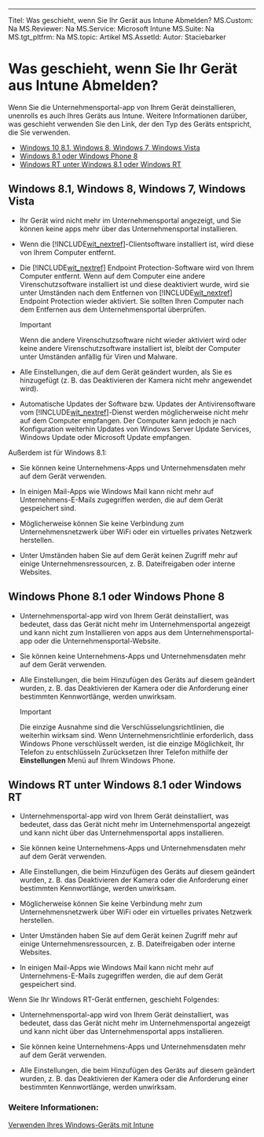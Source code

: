---
Titel: Was geschieht, wenn Sie Ihr Gerät aus Intune Abmelden?
MS.Custom: Na
MS.Reviewer: Na
MS.Service: Microsoft Intune
MS.Suite: Na
MS.tgt_pltfrm: Na
MS.topic: Artikel
MS.AssetId: 
Autor: Staciebarker

# Was geschieht, wenn Sie Ihr Gerät aus Intune Abmelden?

Wenn Sie die Unternehmensportal-app von Ihrem Gerät deinstallieren, unenrolls es auch Ihres Geräts aus Intune. Weitere Informationen darüber, was geschieht verwenden Sie den Link, der den Typ des Geräts entspricht, die Sie verwenden.

- [Windows 10 8.1, Windows 8, Windows 7, Windows Vista](BKMK_what_happens_unenroll_win81_8_7_vista)
- [Windows 8.1 oder Windows Phone 8](BKMK_what_happens_unenroll_wp81)
- [Windows RT unter Windows 8.1 oder Windows RT](BKMK_what_happens_unenroll_win81_rt)


## <a name="BKMK_what_happens_unenroll_win81_8_7_vista">Windows 8.1, Windows 8, Windows 7, Windows Vista

-   Ihr Gerät wird nicht mehr im Unternehmensportal angezeigt, und Sie können keine apps mehr über das Unternehmensportal installieren.

-   Wenn die [!INCLUDE[wit_nextref](./includes/wit_nextref_md.md)]-Clientsoftware installiert ist, wird diese von Ihrem Computer entfernt.

-   Die [!INCLUDE[wit_nextref](./includes/wit_nextref_md.md)] Endpoint Protection-Software wird von Ihrem Computer entfernt. Wenn auf dem Computer eine andere Virenschutzsoftware installiert ist und diese deaktiviert wurde, wird sie unter Umständen nach dem Entfernen von [!INCLUDE[wit_nextref](./includes/wit_nextref_md.md)] Endpoint Protection wieder aktiviert. Sie sollten Ihren Computer nach dem Entfernen aus dem Unternehmensportal überprüfen.

    > [!IMPORTANT]
    > Wenn die andere Virenschutzsoftware nicht wieder aktiviert wird oder keine andere Virenschutzsoftware installiert ist, bleibt der Computer unter Umständen anfällig für Viren und Malware.

-   Alle Einstellungen, die auf dem Gerät geändert wurden, als Sie es hinzugefügt (z. B. das Deaktivieren der Kamera nicht mehr angewendet wird).

-   Automatische Updates der Software bzw. Updates der Antivirensoftware vom [!INCLUDE[wit_nextref](./includes/wit_nextref_md.md)]-Dienst werden möglicherweise nicht mehr auf dem Computer empfangen. Der Computer kann jedoch je nach Konfiguration weiterhin Updates von Windows Server Update Services, Windows Update oder Microsoft Update empfangen.

Außerdem ist für Windows 8.1:

-   Sie können keine Unternehmens-Apps und Unternehmensdaten mehr auf dem Gerät verwenden.

-   In einigen Mail-Apps wie Windows Mail kann nicht mehr auf Unternehmens-E-Mails zugegriffen werden, die auf dem Gerät gespeichert sind.

-   Möglicherweise können Sie keine Verbindung zum Unternehmensnetzwerk über WiFi oder ein virtuelles privates Netzwerk herstellen.

-   Unter Umständen haben Sie auf dem Gerät keinen Zugriff mehr auf einige Unternehmensressourcen, z. B. Dateifreigaben oder interne Websites.

## <a name="BKMK_what_happens_unenroll_wp81">Windows Phone 8.1 oder Windows Phone 8

-   Unternehmensportal-app wird von Ihrem Gerät deinstalliert, was bedeutet, dass das Gerät nicht mehr im Unternehmensportal angezeigt und kann nicht zum Installieren von apps aus dem Unternehmensportal-app oder die Unternehmensportal-Website.

-   Sie können keine Unternehmens-Apps und Unternehmensdaten mehr auf dem Gerät verwenden.

-   Alle Einstellungen, die beim Hinzufügen des Geräts auf diesem geändert wurden, z. B. das Deaktivieren der Kamera oder die Anforderung einer bestimmten Kennwortlänge, werden unwirksam.

    > [!IMPORTANT]
    > Die einzige Ausnahme sind die Verschlüsselungsrichtlinien, die weiterhin wirksam sind. Wenn Unternehmensrichtlinie erforderlich, dass Windows Phone verschlüsselt werden, ist die einzige Möglichkeit, Ihr Telefon zu entschlüsseln Zurücksetzen Ihrer Telefon mithilfe der **Einstellungen** Menü auf Ihrem Windows Phone.

## <a name="BKMK_what_happens_unenroll_win81_rt">Windows RT unter Windows 8.1 oder Windows RT

-   Unternehmensportal-app wird von Ihrem Gerät deinstalliert, was bedeutet, dass das Gerät nicht mehr im Unternehmensportal angezeigt und kann nicht über das Unternehmensportal apps installieren.

-   Sie können keine Unternehmens-Apps und Unternehmensdaten mehr auf dem Gerät verwenden.

-   Alle Einstellungen, die beim Hinzufügen des Geräts auf diesem geändert wurden, z. B. das Deaktivieren der Kamera oder die Anforderung einer bestimmten Kennwortlänge, werden unwirksam.

-   Möglicherweise können Sie keine Verbindung mehr zum Unternehmensnetzwerk über WiFi oder ein virtuelles privates Netzwerk herstellen.

-   Unter Umständen haben Sie auf dem Gerät keinen Zugriff mehr auf einige Unternehmensressourcen, z. B. Dateifreigaben oder interne Websites.

-   In einigen Mail-Apps wie Windows Mail kann nicht mehr auf Unternehmens-E-Mails zugegriffen werden, die auf dem Gerät gespeichert sind.

Wenn Sie Ihr Windows RT-Gerät entfernen, geschieht Folgendes:

-   Unternehmensportal-app wird von Ihrem Gerät deinstalliert, was bedeutet, dass das Gerät nicht mehr im Unternehmensportal angezeigt und kann nicht über das Unternehmensportal apps installieren.

-   Sie können keine Unternehmens-Apps und Unternehmensdaten mehr auf dem Gerät verwenden.

-   Alle Einstellungen, die beim Hinzufügen des Geräts auf diesem geändert wurden, z. B. das Deaktivieren der Kamera oder die Anforderung einer bestimmten Kennwortlänge, werden unwirksam.


### Weitere Informationen:
[Verwenden Ihres Windows-Geräts mit Intune](using-your-windows-device-with-intune.md)

<!--HONumber=Mar16_HO3-->


